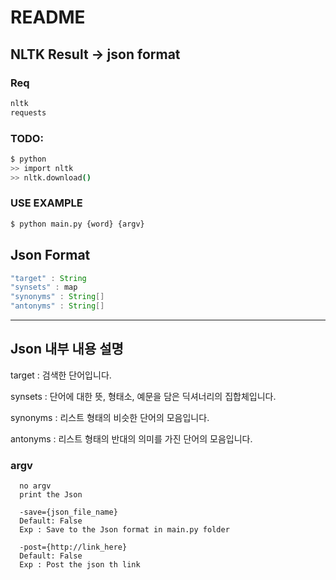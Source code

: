 # README

## NLTK Result -> json format

### Req
```bash
nltk
requests
```

### TODO:
```bash
$ python
>> import nltk
>> nltk.download()
```

### USE EXAMPLE 
```bash
$ python main.py {word} {argv}
```
## Json Format
```java
"target" : String
"synsets" : map
"synonyms" : String[]
"antonyms" : String[]
```
---
## Json 내부 내용 설명
target : 검색한 단어입니다.

synsets : 단어에 대한 뜻, 형태소, 예문을 담은 딕셔너리의 집합체입니다. 

synonyms : 리스트 형태의 비슷한 단어의 모음입니다.

antonyms : 리스트 형태의 반대의 의미를 가진 단어의 모음입니다.



### argv
      
      no argv
      print the Json
      
      -save={json_file_name}
      Default: False
      Exp : Save to the Json format in main.py folder
      
      -post={http://link_here}
      Default: False
      Exp : Post the json th link
      
